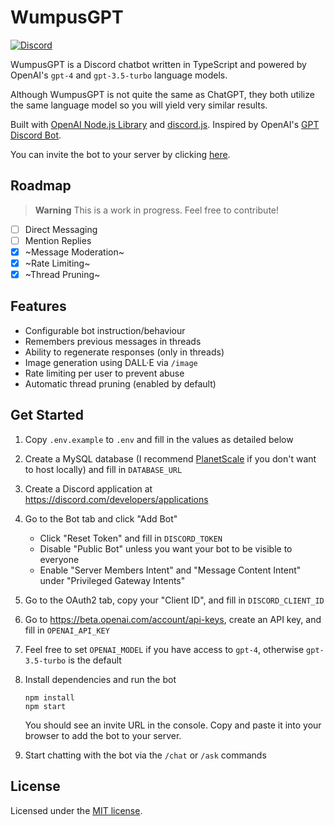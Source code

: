 # WumpusGPT

[![Discord](https://img.shields.io/discord/1082128544664141914)](https://discord.gg/EW46fR3MPE)

WumpusGPT is a Discord chatbot written in TypeScript and powered by OpenAI's `gpt-4` and `gpt-3.5-turbo` language models.

Although WumpusGPT is not quite the same as ChatGPT, they both utilize the same language model so you will yield very similar results.

Built with [OpenAI Node.js Library](https://github.com/openai/openai-node) and [discord.js](https://discord.js.org). Inspired by OpenAI's [GPT Discord Bot](https://github.com/openai/gpt-discord-bot).

You can invite the bot to your server by clicking [here](https://discord.com/api/oauth2/authorize?client_id=1054835849893793872&permissions=397284550656&scope=bot).

## Roadmap

> **Warning**
> This is a work in progress. Feel free to contribute!

- [ ] Direct Messaging
- [ ] Mention Replies
- [x] ~Message Moderation~
- [x] ~Rate Limiting~
- [x] ~Thread Pruning~

## Features

- Configurable bot instruction/behaviour
- Remembers previous messages in threads
- Ability to regenerate responses (only in threads)
- Image generation using DALL·E via `/image`
- Rate limiting per user to prevent abuse
- Automatic thread pruning (enabled by default)

## Get Started

1. Copy `.env.example` to `.env` and fill in the values as detailed below
1. Create a MySQL database (I recommend [PlanetScale](https://planetscale.com/) if you don't want to host locally) and fill in `DATABASE_URL`
1. Create a Discord application at https://discord.com/developers/applications
1. Go to the Bot tab and click "Add Bot"
   - Click "Reset Token" and fill in `DISCORD_TOKEN`
   - Disable "Public Bot" unless you want your bot to be visible to everyone
   - Enable "Server Members Intent" and "Message Content Intent" under "Privileged Gateway Intents"
1. Go to the OAuth2 tab, copy your "Client ID", and fill in `DISCORD_CLIENT_ID`
1. Go to https://beta.openai.com/account/api-keys, create an API key, and fill in `OPENAI_API_KEY`
1. Feel free to set `OPENAI_MODEL` if you have access to `gpt-4`, otherwise `gpt-3.5-turbo` is the default
1. Install dependencies and run the bot

   ```
   npm install
   npm start
   ```

   You should see an invite URL in the console. Copy and paste it into your browser to add the bot to your server.

1. Start chatting with the bot via the `/chat` or `/ask` commands

## License

Licensed under the [MIT license](https://github.com/biscxit/wumpus-gpt/blob/main/LICENSE).
